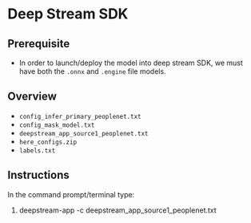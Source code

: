 # Deep Stream SDK

## Prerequisite
* In order to launch/deploy the model into deep stream SDK, we must have both the `.onnx` and `.engine` file models.

## Overview
* `config_infer_primary_peoplenet.txt` 
* `config_mask_model.txt` 
* `deepstream_app_source1_peoplenet.txt`
* `here_configs.zip` 
* `labels.txt` 

## Instructions
In the command prompt/terminal type:
1. deepstream-app -c deepstream_app_source1_peoplenet.txt
